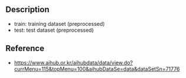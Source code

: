 ## Description
- train: training dataset (preprocessed)  
- test: test dataset (preprocessed)  

## Reference
- https://www.aihub.or.kr/aihubdata/data/view.do?currMenu=115&topMenu=100&aihubDataSe=data&dataSetSn=71776

